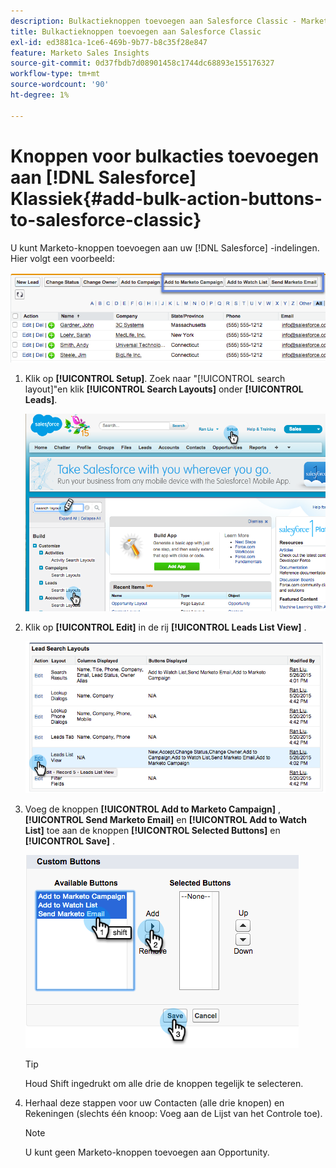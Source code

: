 ```yaml
---
description: Bulkactieknoppen toevoegen aan Salesforce Classic - Marketo Docs - Productdocumentatie
title: Bulkactieknoppen toevoegen aan Salesforce Classic
exl-id: ed3881ca-1ce6-469b-9b77-b8c35f28e847
feature: Marketo Sales Insights
source-git-commit: 0d37fbdb7d08901458c1744dc68893e155176327
workflow-type: tm+mt
source-wordcount: '90'
ht-degree: 1%

---
```


# Knoppen voor bulkacties toevoegen aan [!DNL Salesforce] Klassiek{#add-bulk-action-buttons-to-salesforce-classic}

U kunt Marketo-knoppen toevoegen aan uw [!DNL Salesforce] -indelingen. Hier volgt een voorbeeld:

![](assets/add-bulk-action-buttons-to-salesforce-classic-1.png)

1. Klik op **[!UICONTROL Setup]**. Zoek naar &quot;[!UICONTROL search layout]&quot;en klik **[!UICONTROL Search Layouts]** onder **[!UICONTROL Leads]**.

   ![](assets/add-bulk-action-buttons-to-salesforce-classic-2.png)

1. Klik op **[!UICONTROL Edit]** in de rij **[!UICONTROL Leads List View]** .

   ![](assets/add-bulk-action-buttons-to-salesforce-classic-3.png)

1. Voeg de knoppen **[!UICONTROL Add to Marketo Campaign]** , **[!UICONTROL Send Marketo Email]** en **[!UICONTROL Add to Watch List]** toe aan de knoppen **[!UICONTROL Selected Buttons]** en **[!UICONTROL Save]** .

   ![](assets/add-bulk-action-buttons-to-salesforce-classic-4.png)

   >[!TIP]
   >
   >Houd Shift ingedrukt om alle drie de knoppen tegelijk te selecteren.

1. Herhaal deze stappen voor uw Contacten (alle drie knopen) en Rekeningen (slechts één knoop: Voeg aan de Lijst van het Controle toe).

   >[!NOTE]
   >
   >U kunt geen Marketo-knoppen toevoegen aan Opportunity.

